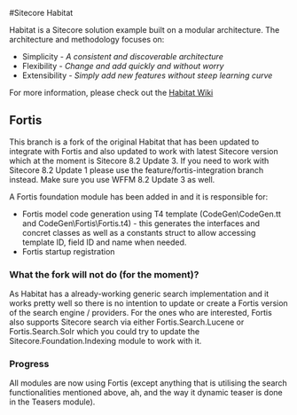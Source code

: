 #Sitecore Habitat

Habitat is a Sitecore solution example built on a modular architecture.
The architecture and methodology focuses on:

* Simplicity - *A consistent and discoverable architecture*
* Flexibility - *Change and add quickly and without worry*
* Extensibility - *Simply add new features without steep learning curve*

For more information, please check out the [Habitat Wiki](../../wiki)

## Fortis

This branch is a fork of the original Habitat that has been updated to integrate with Fortis and also updated to work with latest Sitecore version which at the moment is Sitecore 8.2 Update 3. If you need to work with Sitecore 8.2 Update 1 please use the feature/fortis-integration branch instead. Make sure you use WFFM 8.2 Update 3 as well.

A Fortis foundation module has been added in and it is responsible for:

* Fortis model code generation using T4 template (CodeGen\CodeGen.tt and CodeGen\Fortis\Fortis.t4) - this generates the interfaces and concret classes as well as a constants struct to allow accessing template ID, field ID and name when needed.
* Fortis startup registration

### What the fork will not do (for the moment)?

As Habitat has a already-working generic search implementation and it works pretty well so there is no intention to update or create a Fortis version of the search engine / providers. For the ones who are interested, Fortis also supports Sitecore search via either Fortis.Search.Lucene or Fortis.Search.Solr which you could try to update the Sitecore.Foundation.Indexing module to work with it.

### Progress
All modules are now using Fortis (except anything that is utilising the search functionalities mentioned above, ah, and the way it dynamic teaser is done in the Teasers module).


